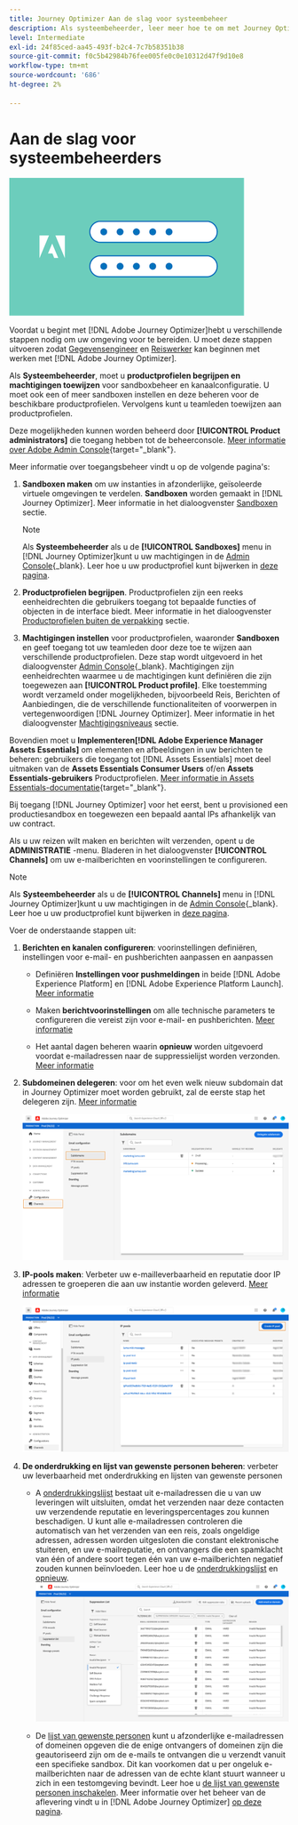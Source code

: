 ```yaml
---
title: Journey Optimizer Aan de slag voor systeembeheer
description: Als systeembeheerder, leer meer hoe te om met Journey Optimizer te werken
level: Intermediate
exl-id: 24f85ced-aa45-493f-b2c4-7c7b58351b38
source-git-commit: f0c5b42984b76fee005fe0c0e10312d47f9d10e8
workflow-type: tm+mt
source-wordcount: '686'
ht-degree: 2%

---
```


# Aan de slag voor systeembeheerders

![beheerder](assets/do-not-localize/user-2.png)

Voordat u begint met [!DNL Adobe Journey Optimizer]hebt u verschillende stappen nodig om uw omgeving voor te bereiden.  U moet deze stappen uitvoeren zodat [Gegevensengineer](data-engineer.md) en [Reiswerker](marketer.md) kan beginnen met werken met [!DNL Adobe Journey Optimizer].


Als **Systeembeheerder**, moet u **productprofielen begrijpen en machtigingen toewijzen** voor sandboxbeheer en kanaalconfiguratie. U moet ook een of meer sandboxen instellen en deze beheren voor de beschikbare productprofielen. Vervolgens kunt u teamleden toewijzen aan productprofielen.

Deze mogelijkheden kunnen worden beheerd door **[!UICONTROL Product administrators]** die toegang hebben tot de beheerconsole. [Meer informatie over Adobe Admin Console](https://helpx.adobe.com/enterprise/admin-guide.html){target=&quot;_blank&quot;}.

Meer informatie over toegangsbeheer vindt u op de volgende pagina&#39;s:

1. **Sandboxen maken** om uw instanties in afzonderlijke, geïsoleerde virtuele omgevingen te verdelen. **Sandboxen** worden gemaakt in [!DNL Journey Optimizer]. Meer informatie in het dialoogvenster [Sandboxen](../administration/sandboxes.md) sectie.

   >[!NOTE]
   >Als **Systeembeheerder** als u de **[!UICONTROL Sandboxes]** menu in [!DNL Journey Optimizer]kunt u uw machtigingen in de [Admin Console](https://adminconsole.adobe.com/){_blank}. Leer hoe u uw productprofiel kunt bijwerken in [deze pagina](../administration/permissions.md#edit-product-profile).

1. **Productprofielen begrijpen**. Productprofielen zijn een reeks eenheidrechten die gebruikers toegang tot bepaalde functies of objecten in de interface biedt. Meer informatie in het dialoogvenster [Productprofielen buiten de verpakking](../administration/ootb-product-profiles.md) sectie.

1. **Machtigingen instellen** voor productprofielen, waaronder **Sandboxen** en geef toegang tot uw teamleden door deze toe te wijzen aan verschillende productprofielen. Deze stap wordt uitgevoerd in het dialoogvenster [Admin Console](https://adminconsole.adobe.com/){_blank}. Machtigingen zijn eenheidrechten waarmee u de machtigingen kunt definiëren die zijn toegewezen aan **[!UICONTROL Product profile]**. Elke toestemming wordt verzameld onder mogelijkheden, bijvoorbeeld Reis, Berichten of Aanbiedingen, die de verschillende functionaliteiten of voorwerpen in vertegenwoordigen [!DNL Journey Optimizer]. Meer informatie in het dialoogvenster [Machtigingsniveaus](../administration/high-low-permissions.md) sectie.


Bovendien moet u **Implementeren[!DNL Adobe Experience Manager Assets Essentials]** om elementen en afbeeldingen in uw berichten te beheren: gebruikers die toegang tot [!DNL Assets Essentials] moet deel uitmaken van de **Assets Essentials Consumer Users** of/en **Assets Essentials-gebruikers** Productprofielen. [Meer informatie in Assets Essentials-documentatie](https://experienceleague.adobe.com/docs/experience-manager-assets-essentials/help/deploy-administer.html){target=&quot;_blank&quot;}.

Bij toegang [!DNL Journey Optimizer] voor het eerst, bent u provisioned een productiesandbox en toegewezen een bepaald aantal IPs afhankelijk van uw contract.

Als u uw reizen wilt maken en berichten wilt verzenden, opent u de **ADMINISTRATIE** -menu. Bladeren in het dialoogvenster **[!UICONTROL Channels]** om uw e-mailberichten en voorinstellingen te configureren.

>[!NOTE]
>Als **Systeembeheerder** als u de **[!UICONTROL Channels]** menu in [!DNL Journey Optimizer]kunt u uw machtigingen in de [Admin Console](https://adminconsole.adobe.com/){_blank}. Leer hoe u uw productprofiel kunt bijwerken in [deze pagina](../administration/permissions.md#edit-product-profile).

Voer de onderstaande stappen uit:

1. **Berichten en kanalen configureren**: voorinstellingen definiëren, instellingen voor e-mail- en pushberichten aanpassen en aanpassen

   * Definiëren **Instellingen voor pushmeldingen** in beide [!DNL Adobe Experience Platform] en [!DNL Adobe Experience Platform Launch]. [Meer informatie](../push-gs.md)

   * Maken **berichtvoorinstellingen** om alle technische parameters te configureren die vereist zijn voor e-mail- en pushberichten. [Meer informatie](../configuration/message-presets.md)

   * Het aantal dagen beheren waarin **opnieuw** worden uitgevoerd voordat e-mailadressen naar de suppressielijst worden verzonden. [Meer informatie](../configuration/manage-suppression-list.md)

1. **Subdomeinen delegeren**: voor om het even welk nieuw subdomain dat in Journey Optimizer moet worden gebruikt, zal de eerste stap het delegeren zijn. [Meer informatie](../configuration/about-subdomain-delegation.md)

   ![](../assets/subdomain.png)

1. **IP-pools maken**: Verbeter uw e-mailleverbaarheid en reputatie door IP adressen te groeperen die aan uw instantie worden geleverd. [Meer informatie](../configuration/ip-pools.md)

   ![](../assets/ip-pool.png)

1. **De onderdrukking en lijst van gewenste personen beheren**: verbeter uw leverbaarheid met onderdrukking en lijsten van gewenste personen

   * A [onderdrukkingslijst](../suppression-list.md) bestaat uit e-mailadressen die u van uw leveringen wilt uitsluiten, omdat het verzenden naar deze contacten uw verzendende reputatie en leveringspercentages zou kunnen beschadigen. U kunt alle e-mailadressen controleren die automatisch van het verzenden van een reis, zoals ongeldige adressen, adressen worden uitgesloten die constant elektronische stuiteren, en uw e-mailreputatie, en ontvangers die een spamklacht van één of andere soort tegen één van uw e-mailberichten negatief zouden kunnen beïnvloeden. Leer hoe u de [onderdrukkingslijst](../configuration/manage-suppression-list.md) en [opnieuw](../configuration/retries.md).
   ![](../assets/suppression-list-filtering-example.png)

   * De [lijst van gewenste personen](../allow-list.md) kunt u afzonderlijke e-mailadressen of domeinen opgeven die de enige ontvangers of domeinen zijn die geautoriseerd zijn om de e-mails te ontvangen die u verzendt vanuit een specifieke sandbox. Dit kan voorkomen dat u per ongeluk e-mailberichten naar de adressen van de echte klant stuurt wanneer u zich in een testomgeving bevindt. Leer hoe u [de lijst van gewenste personen inschakelen](../allow-list.md).
   Meer informatie over het beheer van de aflevering vindt u in [!DNL Adobe Journey Optimizer] [op deze pagina](../deliverability.md).
